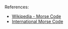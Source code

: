 References:

- [Wikipedia - Morse Code](https://en.wikipedia.org/wiki/Morse_code)
- [International Morse Code](https://www.itu.int/rec/R-REC-M.1677-1-200910-I/)
